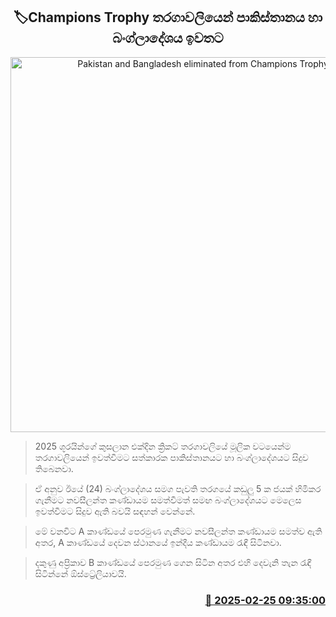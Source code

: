 <p align='center'><b><h2 align='center' title='Pakistan and Bangladesh eliminated from Champions Trophy'>🏷Champions Trophy තරගාවලියෙන් පාකිස්තානය හා බංග්ලාදේශය ඉවතට</h2></b></p>
<p align='center'><img src='https://helakuru.sgp1.cdn.digitaloceanspaces.com/esana/images/lib/icc-champions-trophy.jpg' width='600' alt='Pakistan and Bangladesh eliminated from Champions Trophy'></p>

> 2025 ශූරයින්ගේ කුසලාන එක්දින ක්‍රිකට් තරගාවලියේ මූලික වටයෙන්ම තරගාවලියෙන් ඉවත්වීමට සත්කාරක පාකිස්තානයට හා බංග්ලාදේශයට සිදුව තිබෙනවා.

> ඒ අනුව ඊයේ (24) බංග්ලාදේශය සමග පැවති තරගයේ කඩුලු 5 ක ජයක් හිමිකර ගැනීමට නවසීලන්ත කණ්ඩායම සමත්වීමත් සමඟ බංග්ලාදේශයට මෙලෙස ඉවත්වීමට සිදුව ඇති බවයි සඳහන් වෙන්නේ.

> මේ වනවිට A කාණ්ඩයේ පෙරමුණ ගැනීමට නවසීලන්ත කණ්ඩායම සමත්ව ඇති අතර, A කාණ්ඩයේ දෙවන ස්ථානයේ ඉන්දීය කණ්ඩායම රැඳී සිටිනවා.

> දකුණු අප්‍රිකාව B කාණ්ඩයේ පෙරමුණ ගෙන සිටින අතර එහි දෙවැනි තැන රැඳී සිටින්නේ ඕස්ට්‍රේලියාවයි. 



<h3 align='right'><a href='https://www.helakuru.lk/esana/p/107786/'>📅 2025-02-25 09:35:00</a></h3>
